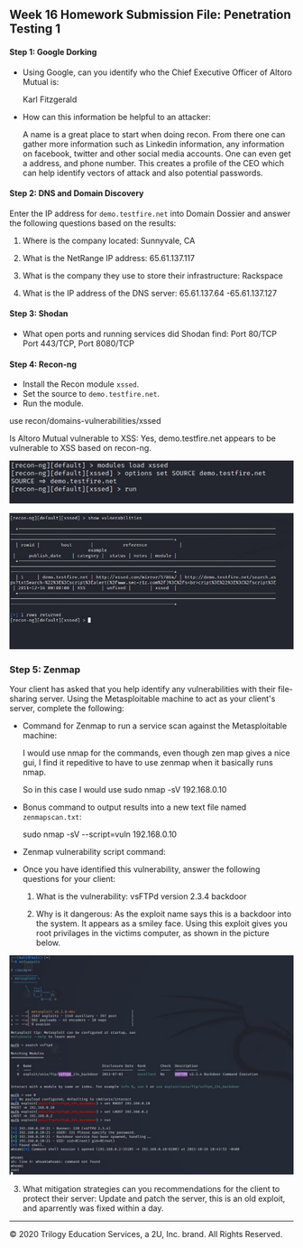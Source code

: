 ## Week 16 Homework Submission File: Penetration Testing 1

#### Step 1: Google Dorking


- Using Google, can you identify who the Chief Executive Officer of Altoro Mutual is:

  Karl Fitzgerald

- How can this information be helpful to an attacker:
  
  A name is a great place to start when doing recon. From there one can gather more information such as Linkedin information, any information on facebook, twitter and other social media accounts. One can even get a address, and phone number. This creates a profile of the CEO which can help identify vectors of attack and also potential passwords. 


#### Step 2: DNS and Domain Discovery

Enter the IP address for `demo.testfire.net` into Domain Dossier and answer the following questions based on the results:

  1. Where is the company located:
   Sunnyvale, CA

  2. What is the NetRange IP address:
  	65.61.137.117


  3. What is the company they use to store their infrastructure:
  	Rackspace

  4. What is the IP address of the DNS server:
    65.61.137.64 -65.61.137.127

#### Step 3: Shodan

- What open ports and running services did Shodan find:
Port 80/TCP Port 443/TCP, Port 8080/TCP

#### Step 4: Recon-ng

- Install the Recon module `xssed`. 
- Set the source to `demo.testfire.net`. 
- Run the module. 

use recon/domains-vulnerabilities/xssed


Is Altoro Mutual vulnerable to XSS: 
Yes, demo.testfire.net appears to be vulnerable to XSS based on recon-ng. 

![loadrecon](https://github.com/shansen18/BootCamp/blob/d4348fcf0f79e669ebb3d1948b923f38479c7b90/Week16/images/ReconNG.JPG)

![testfire_vuln](https://github.com/shansen18/BootCamp/blob/d4348fcf0f79e669ebb3d1948b923f38479c7b90/Week16/images/testfire_vulns.JPG)

### Step 5: Zenmap

Your client has asked that you help identify any vulnerabilities with their file-sharing server. Using the Metasploitable machine to act as your client's server, complete the following:

- Command for Zenmap to run a service scan against the Metasploitable machine: 
 
  I would use nmap for the commands, even though zen map gives a nice gui, I find it repeditive to have to use zenmap when it basically runs nmap. 

  So in this case I would use sudo nmap -sV 192.168.0.10 

- Bonus command to output results into a new text file named `zenmapscan.txt`:

  sudo nmap -sV --script=vuln 192.168.0.10

- Zenmap vulnerability script command: 

- Once you have identified this vulnerability, answer the following questions for  your client:
  1. What is the vulnerability:
    vsFTPd version 2.3.4 backdoor


  2. Why is it dangerous: As the exploit name says this is a backdoor into the system. It appears as a smiley face. Using this exploit gives you root privilages in the victims computer, as shown in the picture below.

![backdoor](https://github.com/shansen18/BootCamp/blob/main/Week16/images/exploit.JPG)


  3. What mitigation strategies can you recommendations for the client to protect their server: Update and patch the server, this is an old exploit, and aparrently was fixed within a day. 

---
© 2020 Trilogy Education Services, a 2U, Inc. brand. All Rights Reserved.  

